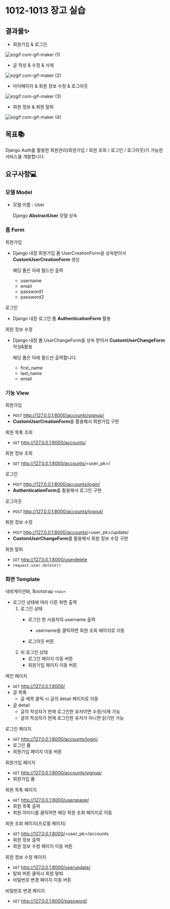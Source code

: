 # 1012-1013 장고 실습
## 결과물✨
- 회원가입 & 로그인

![ezgif com-gif-maker (1)](https://user-images.githubusercontent.com/74820869/195754883-a2625f58-7ef0-47bd-9e41-1c2bb05884f8.gif)

- 글 작성 & 수정 & 삭제

![ezgif com-gif-maker (2)](https://user-images.githubusercontent.com/74820869/195755138-caf829f8-ff97-4ddd-8a3a-7bf5a96acba2.gif)

- 마이페이지 & 회원 정보 수정 & 로그아웃

![ezgif com-gif-maker (3)](https://user-images.githubusercontent.com/74820869/195755477-27f0c2af-464d-42b9-bd36-3a9aff0744e7.gif)

- 회원 정보 & 회원 탈퇴

![ezgif com-gif-maker (4)](https://user-images.githubusercontent.com/74820869/195755707-0254e429-7a16-45c6-b088-04fbdb06a5e6.gif)

## 목표📚

Django Auth를 활용한 회원관리(회원가입 / 회원 조회 / 로그인 / 로그아웃)가 가능한 서비스를 개발합니다.

## 요구사항💻

### 모델 Model

- 모델 이름 : User
    
    Django **AbstractUser** 모델 상속
    

### **폼 Form**

회원가입

- Django 내장 회원가입 폼 UserCreationForm을 상속받아서 **CustomUserCreationForm** 생성
    
    해당 폼은 아래 필드만 출력
    
    - username
    - email
    - password1
    - password2

로그인

- Django 내장 로그인 폼 **AuthenticationForm** 활용

회원 정보 수정

- Django 내장 폼 UserChangeForm을 상속 받아서 **CustomUserChangeForm** 작성&활용
    
    해당 폼은 아래 필드만 출력합니다.
    
    - first_name
    - last_name
    - email

### 기능  View

회원가입

- `POST` http://127.0.0.1:8000/accounts/signup/
- **CustomUserCreationForm**을 활용해서 회원가입 구현

회원 목록 조회

- `GET` http://127.0.0.1:8000/accounts/

회원 정보 조회

- `GET` http://127.0.0.1:8000/accounts/<user_pk>/

로그인

- `POST` http://127.0.0.1:8000/accounts/login/
- **AuthenticationForm**를 활용해서 로그인 구현

로그아웃

- `POST` http://127.0.0.1:8000/accounts/logout/

회원 정보 수정

- `POST` http://127.0.0.1:8000/accounts/<user_pk>/update/
- **CustomUserChangeForm**를 활용해서 회원 정보 수정 구현

회원 탈퇴
- `GET` http://127.0.0.1:8000/userdelete
- `request.user.delete()`

### 화면 Template

네비게이션바, Bootstrap `<nav>`

- 로그인 상태에 따라 다른 화면 출력
    1. 로그인 상태
        - 로그인 한 사용자의 username 출력
            - username을 클릭하면 회원 조회 페이지로 이동
        
        - 로그아웃 버튼
    2. 비 로그인 상태
        - 로그인 페이지 이동 버튼
        - 회원가입 페이지 이동 버튼

메인 페이지 

- `GET` http://127.0.0.1:8000/
- 글 목록
  - 글 제목 클릭 시 글의 detail 페이지로 이동
- 글 detail
  - 글의 작성자가 현재 로그인한 유저이면 수정/삭제 가능
  - 글의 작성자가 현재 로그인한 유저가 아니면 읽기만 가능


로그인 페이지

- `GET` http://127.0.0.1:8000/accounts/login/
- 로그인 폼
- 회원가입 페이지 이동 버튼

회원가입 페이지

- `GET` http://127.0.0.1:8000/accounts/signup/
- 회원가입 폼

회원 목록 페이지

- `GET` http://127.0.0.1:8000/userspage/
- 회원 목록 출력
- 회원 아이디를 클릭하면 해당 회원 조회 페이지로 이동

회원 조회 페이지(프로필 페이지)

- `GET` http://127.0.0.1:8000/<user_pk>/accounts
- 회원 정보 출력
- 회원 정보 수정 페이지 이동 버튼

회원 정보 수정 페이지

- `GET` http://127.0.0.1:8000/userupdate/
- 탈퇴 버튼 클릭시 회원 탈퇴
- 비밀번호 변경 페이지 이동 버튼

비밀번호 변경 페이지
- `GET` http://127.0.0.1:8000/password/